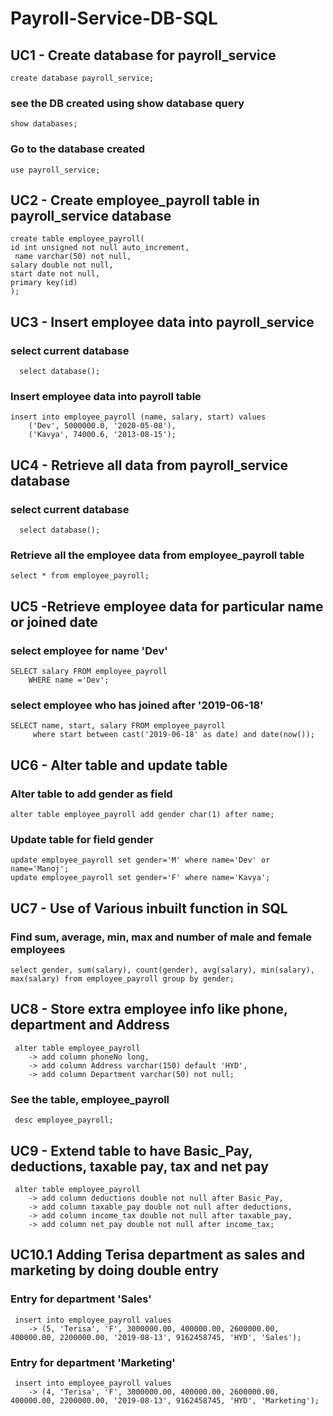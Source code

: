# Payroll-Service-DB-SQL

## UC1 - Create database for payroll_service
```
create database payroll_service;
```

### see the DB created using show database query
```
show databases;
```

### Go to the database created 
```
use payroll_service;
```
## UC2 - Create employee_payroll table in payroll_service database
```
create table employee_payroll( 
id int unsigned not null auto_increment,
 name varchar(50) not null, 
salary double not null, 
start date not null, 
primary key(id)
);
```
## UC3 - Insert employee data into payroll_service
### select current database
```
  select database();
```
### Insert employee data into payroll table
```
insert into employee_payroll (name, salary, start) values
    ('Dev', 5000000.0, '2020-05-08'),
    ('Kavya', 74000.6, '2013-08-15');
```
## UC4 - Retrieve all data from payroll_service database
### select current database
```
  select database();
```
### Retrieve all the employee data from employee_payroll table
```
select * from employee_payroll;
```
## UC5 -Retrieve employee data for particular name or joined date
### select employee for name 'Dev'
```
SELECT salary FROM employee_payroll
    WHERE name ='Dev';
```
### select employee who has joined after '2019-06-18'
```
SELECT name, start, salary FROM employee_payroll
     where start between cast('2019-06-18' as date) and date(now());
```
## UC6 - Alter table and update table
### Alter table to add gender as field
```
alter table employee_payroll add gender char(1) after name;
```
### Update table for field gender
```
update employee_payroll set gender='M' where name='Dev' or name='Manoj';
update employee_payroll set gender='F' where name='Kavya';
```
## UC7 - Use of Various inbuilt function in SQL

### Find sum, average, min, max and number of male and female employees
```
select gender, sum(salary), count(gender), avg(salary), min(salary), max(salary) from employee_payroll group by gender;
```
## UC8 - Store extra employee info like phone, department and Address
```
 alter table employee_payroll
    -> add column phoneNo long,
    -> add column Address varchar(150) default 'HYD',
    -> add column Department varchar(50) not null;
```
### See the table, employee_payroll
```
 desc employee_payroll;
```
## UC9 - Extend table to have Basic_Pay, deductions, taxable pay, tax and net pay
```
 alter table employee_payroll
    -> add column deductions double not null after Basic_Pay,
    -> add column taxable_pay double not null after deductions,
    -> add column income_tax double not null after taxable_pay,
    -> add column net_pay double not null after income_tax;
```
## UC10.1 Adding Terisa department as sales and marketing by doing double entry
### Entry for department 'Sales'
```
 insert into employee_payroll values
    -> (5, 'Terisa', 'F', 3000000.00, 400000.00, 2600000.00, 400000.00, 2200000.00, '2019-08-13', 9162458745, 'HYD', 'Sales');
```
### Entry for department 'Marketing'
```
 insert into employee_payroll values
    -> (4, 'Terisa', 'F', 3000000.00, 400000.00, 2600000.00, 400000.00, 2200000.00, '2019-08-13', 9162458745, 'HYD', 'Marketing');
```


